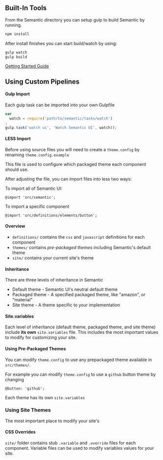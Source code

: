 ## Built-In Tools

From the Semantic directory you can setup gulp to build Semantic by running.
```bash
npm install
```

After install finishes you can start build/watch by using:
```bash
gulp watch
gulp build
```

[Getting Started Guide](http://learnsemantic.com/guide/expert.html)

## Using Custom Pipelines

#### Gulp Import

Each gulp task can be imported into your own Gulpfile

```javascript
var
  watch = require('path/to/semantic/tasks/watch')
;
gulp.task('watch ui', 'Watch Semantic UI', watch));
```

#### LESS Import

Before using source files you will need to create a `theme.config` by renaming `theme.config.example`

This file is used to configure which packaged theme each component should use.

After adjusting the file, you can import files into less two ways:

To import all of Semantic UI:
```less
@import 'src/semantic';
```

To import a specific component
```less
@import 'src/definitions/elements/button';
```

#### Overview

* `definitions/` contains the `css` and `javascript` definitions for each component
* `themes/` contains *pre-packaged themes* including Semantic's default theme
* `site/` contains your current site's theme

#### Inheritance

There are three levels of inheritance in Semantic
* Default theme - Semantic UI's neutral default theme
* Packaged theme - A specified packaged theme, like "amazon", or "material"
* Site theme - A theme specific to your implementation

#### Site.variables

Each level of inheritance (default theme, packaged theme, and site theme) include **its own** `site.variables` file. This includes the most important values to modify for customizing your site.

#### Using Pre-Packaged Themes

You can modify `theme.config` to use any prepackaged theme available in `src/themes/`.

For example you can modify `theme.config` to use a `github` button theme by changing
```less
@button: 'github';
```

Each theme has its own `site.variables`


### Using Site Themes

The most important place to modify your site's


#### CSS Overrides

`site/` folder contains stub `.variable` and `.override` files for each component. Variable files can be used to modify variables values for your site.